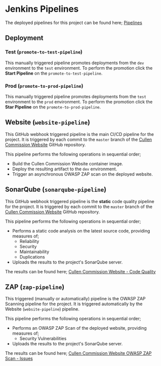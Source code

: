 # Jenkins Pipelines

The deployed pipelines for this project can be found here; [Pipelines](https://console.apps.silver.devops.gov.bc.ca/k8s/ns/534380-tools/buildconfigs?name=pipeline)

## Deployment

### Test (`promote-to-test-pipeline`)

This manually triggered pipeline promotes deployments from the `dev` environment to the `test` environment.  To perform the promotion click the **Start Pipeline** on the `promote-to-test-pipeline`.

### Prod (`promote-to-prod-pipeline`)

This manually triggered pipeline promotes deployments from the `test` environment to the `prod` environment.  To perform the promotion click the **Star Pipeline** on the `promote-to-prod-pipeline`.

## Website (`website-pipeline`)

This GitHub webhook triggered pipeline is the main CI/CD pipeline for the project.  It is triggered by each commit to the `master` branch of the [Cullen Commission Website](https://github.com/bcgov/jag-cullencommission) GitHub repository.

This pipeline performs the following operations in sequential order;
- Build the Cullen Commission Website container image.
- Deploy the resulting artifact to the `dev` environment.
- Trigger an asynchronous OWASP ZAP scan on the deployed website.

## SonarQube (`sonarqube-pipeline`)

This GitHub webhook triggered pipeline is the **static** code quality pipeline for the project.  It is triggered by each commit to the `master` branch of the [Cullen Commission Website](https://github.com/bcgov/jag-cullencommission) GitHub repository.

This pipeline performs the following operations in sequential order;
- Performs a static code analysis on the latest source code, providing measures of;
  - Reliability
  - Security
  - Maintainability
  - Duplications
- Uploads the results to the project's SonarQube server.

The results can be found here; [Cullen Commission Website - Code Quality](https://cullen-commission-sonarqube.apps.silver.devops.gov.bc.ca/dashboard?id=CullenCommissionWebsite)

## ZAP (`zap-pipeline`)

This triggered (manually or automatically) pipeline is the OWASP ZAP Scanning pipeline for the project.  It is triggered automatically by the Website (`website-pipeline`) pipeline.

This pipeline performs the following operations in sequential order;
- Performs an OWASP ZAP Scan of the deployed website, providing measures of;
  - Security Vulnerabilities
- Uploads the results to the project's SonarQube server.

The results can be found here; [Cullen Commission Website OWASP ZAP Scan - Issues
](https://cullen-commission-sonarqube.apps.silver.devops.gov.bc.ca/project/issues?id=CullenCommissionWebsite-ZapScan&resolved=false)